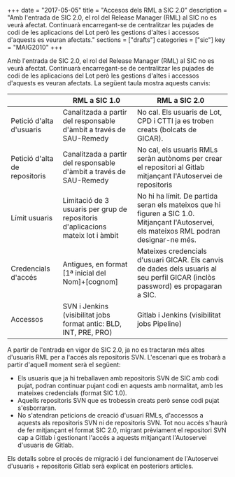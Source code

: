 +++
date        = "2017-05-05"
title       = "Accesos dels RML a SIC 2.0"
description = "Amb l'entrada de SIC 2.0, el rol del Release Manager (RML) al SIC no es veurà afectat. Continuarà encarregant-se de centralitzar les pujades de codi de les aplicacions del Lot però les gestions d'altes i accessos d'aquests es veuran afectats."
sections    = ["drafts"]
categories  = ["sic"]
key         = "MAIG2010"
+++

Amb l'entrada de SIC 2.0, el rol del Release Manager (RML) al SIC no es veurà afectat. Continuarà encarregant-se de centralitzar les pujades de codi de les aplicacions del Lot però les gestions d'altes i accessos d'aquests es veuran afectats. La següent taula mostra aquests canvis:

||RML a SIC 1.0|RML a SIC 2.0|
|----------------------|-------------|---|
|Petició d'alta d'usuaris|Canalitzada a partir del responsable d'àmbit a través de SAU-Remedy|No cal. Els usuaris de Lot, CPD i CTTI ja es troben creats (bolcats de GICAR).|
|Petició d'alta de repositoris|Canalitzada a partir del responsable d'àmbit a través de SAU-Remedy|No cal, els usuaris RMLs seràn autònoms per crear el repositori al Gitlab mitjançant l'Autoservei de repositoris|
|Límit usuaris|Limitació de 3 usuaris per grup de repositoris d'aplicacions mateix lot i àmbit|No hi ha límit. De partida seran els mateixos que hi figuren a SIC 1.0. Mitjançant l'Autoservei, els mateixos RML podran designar-ne més.|
|Credencials d'accés|Antigues, en format [1ª inicial del Nom]+[cognom]|Mateixes credencials d'usuari GICAR. Els canvis de dades dels usuaris al seu perfil GICAR (inclòs password) es propagaran a SIC.|
|Accessos|SVN i Jenkins (visibilitat jobs format antic: BLD, INT, PRE, PRO)|Gitlab i Jenkins (visibilitat jobs Pipeline)|


A partir de l'entrada en vigor de SIC 2.0, ja no es tractaran més altes d'usuaris RML per a l'accés als repositoris SVN. L'escenari que es trobarà a partir d'aquell moment serà el següent:

* Els usuaris que ja hi treballaven amb repositoris SVN de SIC amb codi pujat, podran continuar pujant codi en aquests amb normalitat, amb les mateixes credencials (format SIC 1.0).
* Aquells repositoris SVN que es trobessin creats però sense codi pujat s'esborraran.
* No s'atendran peticions de creació d'usuari RMLs, d'accessos a aquests als repositoris SVN ni de repositoris  SVN. Tot nou accés s'haurà de fer mitjançant el format SIC 2.0, migrant prèviament el repositori SVN cap a Gitlab i gestionant l'accés a aquests mitjançant l'Autoservei d'usuaris de Gitlab.

Els detalls sobre el procés de migració i del funcionament de l'Autoservei d'usuaris + repositoris Gitlab serà explicat en posteriors articles.
